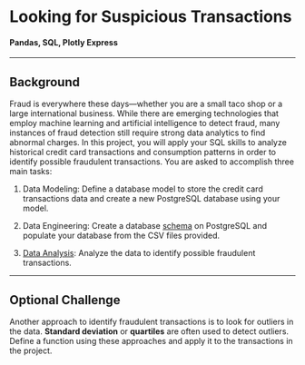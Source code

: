 # Looking for Suspicious Transactions
#### Pandas, SQL, Plotly Express
---
## Background

Fraud is everywhere these days—whether you are a small taco shop or a large international business. While there are emerging technologies that employ machine learning and artificial intelligence to detect fraud, many instances of fraud detection still require strong data analytics to find abnormal charges.
In this project, you will apply your SQL skills to analyze historical credit card transactions and consumption patterns in order to identify possible fraudulent transactions.
You are asked to accomplish three main tasks:

1. Data Modeling: Define a database model to store the credit card transactions data and create a new PostgreSQL database using your model.

2. Data Engineering: Create a database [schema](https://github.com/coolwonny/Portfolio_project/blob/master/Suspicious_transaction_analysis/schema.sql) on PostgreSQL and populate your database from the CSV files provided.

3. [Data Analysis](https://github.com/coolwonny/Portfolio_project/blob/master/Suspicious_transaction_analysis/suspicious_transaction_analysis.ipynb): Analyze the data to identify possible fraudulent transactions.

---
## Optional Challenge

Another approach to identify fraudulent transactions is to look for outliers in the data. **Standard deviation** or **quartiles** are often used to detect outliers. Define a function using these approaches and apply it to the transactions in the project.


